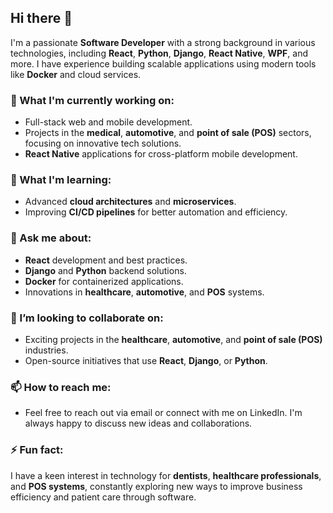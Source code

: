 ## Hi there 👋

I'm a passionate **Software Developer** with a strong background in various technologies, including **React**, **Python**, **Django**, **React Native**, **WPF**, and more. I have experience building scalable applications using modern tools like **Docker** and cloud services.

### 🔭 What I'm currently working on:
- Full-stack web and mobile development.
- Projects in the **medical**, **automotive**, and **point of sale (POS)** sectors, focusing on innovative tech solutions.
- **React Native** applications for cross-platform mobile development.
  
### 🌱 What I'm learning:
- Advanced **cloud architectures** and **microservices**.
- Improving **CI/CD pipelines** for better automation and efficiency.

### 💬 Ask me about:
- **React** development and best practices.
- **Django** and **Python** backend solutions.
- **Docker** for containerized applications.
- Innovations in **healthcare**, **automotive**, and **POS** systems.

### 👯 I’m looking to collaborate on:
- Exciting projects in the **healthcare**, **automotive**, and **point of sale (POS)** industries.
- Open-source initiatives that use **React**, **Django**, or **Python**.

### 📫 How to reach me:
- Feel free to reach out via email or connect with me on LinkedIn. I'm always happy to discuss new ideas and collaborations.

### ⚡ Fun fact:
I have a keen interest in technology for **dentists**, **healthcare professionals**, and **POS systems**, constantly exploring new ways to improve business efficiency and patient care through software.
